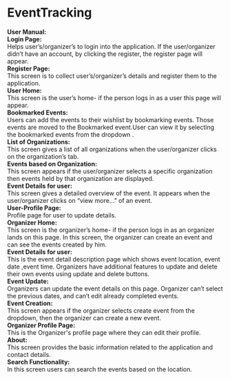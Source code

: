 # EventTracking
**User Manual:**<br>
**Login Page:**<br>
Helps user’s/organizer’s to login into the application. If the user/organizer didn’t have an account, by clicking the register, the register page will appear.<br>
**Register Page:**<br>
This screen is to collect user’s/organizer’s details and register them to the application.<br>
**User Home:**<br>
This screen is the user’s home- if the person logs in as a user this page will appear.<br>
**Bookmarked Events:**<br>
Users can add the events to their wishlist by bookmarking events. Those events are moved to the Bookmarked event.User can view it by selecting the bookmarked events from the dropdown .<br>
**List of Organizations:**<br>
This screen gives a list of all organizations when the user/organizer clicks on the organization’s tab.<br>
**Events based on Organization:**<br>
This screen appears if the user/organizer selects a specific organization then events held by that organization are displayed.<br>
**Event Details for user:**<br>
This screen gives a detailed overview of the event. It appears when the user/organizer clicks on “view more…” of an event.<br>
**User-Profile Page:**<br>
Profile page for user to update details.<br>
**Organizer Home:**<br>
This screen is the organizer’s home- if the person logs in as an organizer lands on this page. In this screen, the organizer can create an event and can see the events created by him.<br>
**Event Details for user:**<br>
This is the event detail description page which shows event location, event date ,event time. Organizers have additional features to update and delete their own events using update and delete buttons.<br>
**Event Update:**<br>
Organizers can update the event details on this page. Organizer can’t select the previous dates, and can’t edit already completed events.<br>
**Event Creation:**<br>
This screen appears if the organizer selects create event from the dropdown, then the organizer can create a new event.<br>
**Organizer Profile Page:**<br>
This is the Organizer's profile page where they can edit their profile.<br>
**About:**<br>
This screen provides the basic information related to the application and contact details.<br>
**Search Functionality:**<br>
In this screen users can search the events based on the location.
